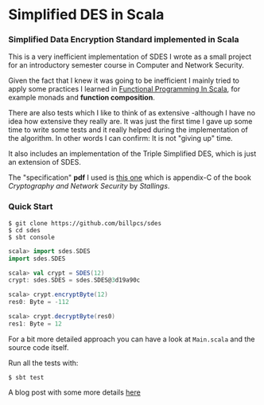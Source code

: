 # Simplified DES in Scala

### Simplified Data Encryption Standard implemented in Scala

This is a very inefficient implementation of SDES I wrote as a small project for an introductory semester course in Computer and Network Security.

Given the fact that I knew it was going to be inefficient I mainly tried to apply some practices I learned in [Functional Programming In Scala](https://www.manning.com/books/functional-programming-in-scala), for example monads and **function composition**.

There are also tests which I like to think of as extensive -although I have no idea how extensive they really are. It was just the first time I gave up some time to write some tests and it really helped during the implementation of the algorithm. In other words I can confirm: It is not "giving up" time.

It also includes an implementation of the Triple Simplified DES, which is just an extension of SDES.

The "specification" **pdf** I used is [this one](https://app.box.com/s/06vnp1hiu3) which is appendix-C of the book _Cryptography and Network Security_ by _Stallings_.


### Quick Start

```
$ git clone https://github.com/billpcs/sdes
$ cd sdes
$ sbt console
```


```scala
scala> import sdes.SDES
import sdes.SDES

scala> val crypt = SDES(12)
crypt: sdes.SDES = sdes.SDES@3d19a90c

scala> crypt.encryptByte(12)
res0: Byte = -112

scala> crypt.decryptByte(res0)
res1: Byte = 12
```

For a bit more detailed approach you can have a look at `Main.scala` and the source code itself.

Run all the tests with:
```
$ sbt test
```

A blog post with some more details [here](https://billpcs.github.io/2018/03/sdes-in-scala.html)
